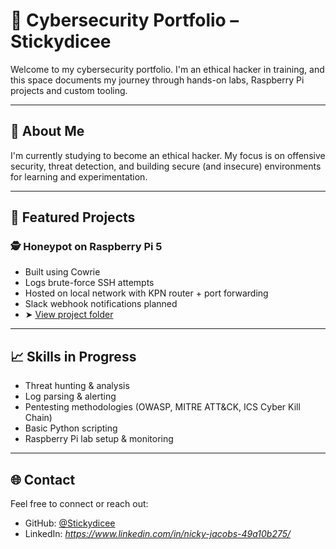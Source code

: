 # 🔐 Cybersecurity Portfolio – Stickydicee

Welcome to my cybersecurity portfolio. I'm an ethical hacker in training, and this space documents my journey through hands-on labs, Raspberry Pi projects and custom tooling.

---

## 🧠 About Me
I'm currently studying to become an ethical hacker. My focus is on offensive security, threat detection, and building secure (and insecure) environments for learning and experimentation.

---

## 📁 Featured Projects

### 🕵️ Honeypot on Raspberry Pi 5
- Built using Cowrie
- Logs brute-force SSH attempts
- Hosted on local network with KPN router + port forwarding
- Slack webhook notifications planned
- ➤ [View project folder](./honeypot-rpi5)
  
---

## 📈 Skills in Progress
- Threat hunting & analysis
- Log parsing & alerting
- Pentesting methodologies (OWASP, MITRE ATT&CK, ICS Cyber Kill Chain)
- Basic Python scripting
- Raspberry Pi lab setup & monitoring

---

## 🌐 Contact
Feel free to connect or reach out:
- GitHub: [@Stickydicee](https://github.com/Stickydicee)
- LinkedIn: *https://www.linkedin.com/in/nicky-jacobs-49a10b275/*
